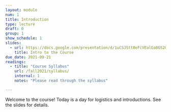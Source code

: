 ```yaml
---
layout: module
num: 1
title: Introduction
type: lecture
draft: 0
group: 1
show_schedule: 1
slides:
  - url: https://docs.google.com/presentation/d/1uCSJStt8eFcVEalGa8GS2GbPS2PDGhmYu5D-RmS9ufE/edit?usp=sharing
    title: Intro to the Course
due_date: 2021-09-21
readings:
  - title: "Course Syllabus"
    url: /fall2021/syllabus/
    internal: 1
    notes: "Please read through the syllabus"

---
```


Welcome to the course! Today is a day for logistics and introductions. See the slides for details.
